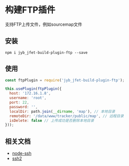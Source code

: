 # 构建FTP插件

支持FTP上传文件，例如sourcemap文件

## 安装

```shell
npm i jyb_jfet-build-plugin-ftp --save
```

## 使用

```javascript
const ftpPlugin = require('jyb_jfet-build-plugin-ftp');

this.usePlugin(ftpPlugin({
  host: '172.16.1.8',
  username: 'root',
  port: 22,
  password: '',
  localDir: path.join(__dirname, 'map'), // 本地目录
  remoteDir: '/data/www/tracker/public/map', // 远程目录
  isDelete: false // 上传成功是否删除本地目录
}));
```

## 相关文档

- [node-ssh](https://www.npmjs.com/package/node-ssh)
- [ssh2](https://www.npmjs.com/package/ssh2)
